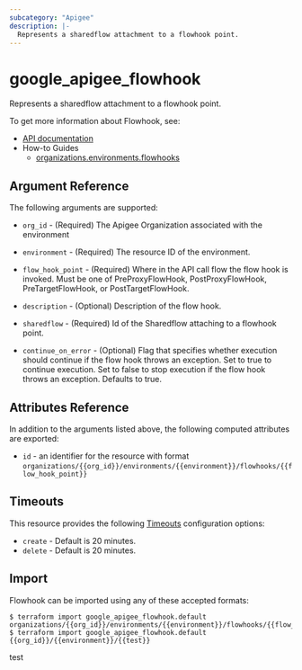 ```yaml
---
subcategory: "Apigee"
description: |-
  Represents a sharedflow attachment to a flowhook point.
---
```


# google\_apigee\_flowhook

Represents a sharedflow attachment to a flowhook point.


To get more information about Flowhook, see:

* [API documentation](https://cloud.google.com/apigee/docs/reference/apis/apigee/rest/v1/organizations.environments.flowhooks#FlowHook)
* How-to Guides
    * [organizations.environments.flowhooks](https://cloud.google.com/apigee/docs/reference/apis/apigee/rest/v1/organizations.environments.flowhooks#FlowHook)

## Argument Reference

The following arguments are supported:


* `org_id` -
  (Required)
  The Apigee Organization associated with the environment

* `environment` -
  (Required)
  The resource ID of the environment.

* `flow_hook_point` -
  (Required)
  Where in the API call flow the flow hook is invoked. Must be one of PreProxyFlowHook, PostProxyFlowHook, PreTargetFlowHook, or PostTargetFlowHook.

* `description` -
  (Optional)
  Description of the flow hook.

* `sharedflow` -
  (Required)
  Id of the Sharedflow attaching to a flowhook point.

* `continue_on_error` -
  (Optional)
  Flag that specifies whether execution should continue if the flow hook throws an exception. Set to true to continue execution. Set to false to stop execution if the flow hook throws an exception. Defaults to true.


## Attributes Reference

In addition to the arguments listed above, the following computed attributes are exported:

* `id` - an identifier for the resource with format `organizations/{{org_id}}/environments/{{environment}}/flowhooks/{{flow_hook_point}}`


## Timeouts

This resource provides the following
[Timeouts](https://developer.hashicorp.com/terraform/plugin/sdkv2/resources/retries-and-customizable-timeouts) configuration options:

- `create` - Default is 20 minutes.
- `delete` - Default is 20 minutes.

## Import


Flowhook can be imported using any of these accepted formats:

```
$ terraform import google_apigee_flowhook.default organizations/{{org_id}}/environments/{{environment}}/flowhooks/{{flow_hook_point}}
$ terraform import google_apigee_flowhook.default {{org_id}}/{{environment}}/{{test}}
```

test

